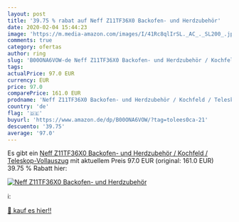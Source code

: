 ```yaml
---
layout: post
title: '39.75 % rabat auf Neff Z11TF36X0 Backofen- und Herdzubehör'
date: 2020-02-04 15:44:23
image: 'https://m.media-amazon.com/images/I/41Rc8qlIrSL._AC_._SL200_.jpg'
comments: true
category: ofertas
author: ring
slug: 'B00ONA6VOW-de Neff Z11TF36X0 Backofen- und Herdzubehör / Kochfeld /...'
tags: 
actualPrice: 97.0 EUR
currency: EUR
price: 97.0
comparePrice: 161.0 EUR
prodname: 'Neff Z11TF36X0 Backofen- und Herdzubehör / Kochfeld / Teleskop-Vollauszug'
country: 'de'
flag: '🇩🇪'
buyurl: 'https://www.amazon.de/dp/B00ONA6VOW/?tag=tolees0ca-21'
descuento: '39.75'
average: '97.0'
---
```


Es gibt ein [Neff Z11TF36X0 Backofen- und Herdzubehör / Kochfeld / Teleskop-Vollauszug](https://www.amazon.de/dp/B00ONA6VOW/?tag=tolees0ca-21) mit aktuellem Preis 97.0 EUR (original: 161.0 EUR) 39.75 % Rabatt hier:

[![Neff Z11TF36X0 Backofen- und Herdzubehör](https://m.media-amazon.com/images/I/41Rc8qlIrSL._AC_._SL200_.jpg)](https://www.amazon.de/dp/B00ONA6VOW/?tag=tolees0ca-21)

ℹ️:


[🛒 kauf es hier!!](https://www.amazon.de/dp/B00ONA6VOW/?tag=tolees0ca-21)
